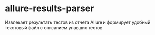 # allure-results-parser
Извлекает результаты тестов из отчета Allure и формирует удобный текстовый файл с описанием упавших тестов
